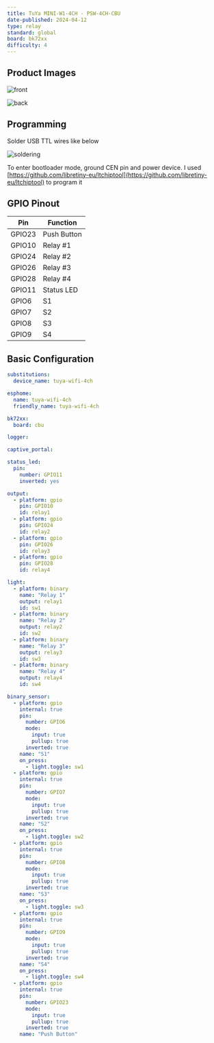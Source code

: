 ```yaml
---
title: TuYa MINI-W1-4CH - PSW-4CH-CBU
date-published: 2024-04-12
type: relay
standard: global
board: bk72xx
difficulty: 4
---
```


## Product Images

![front](./front.jpg "FRONT")

![back](./back.jpg "BACK")

## Programming

Solder USB TTL wires like below

![soldering](./soldering.jpg "soldering")

To enter bootloader mode, ground CEN pin and power device. I used
[https://github.com/libretiny-eu/ltchiptool](https://github.com/libretiny-eu/ltchiptool) to
program it

## GPIO Pinout

| Pin    | Function    |
| ------ | ----------- |
| GPIO23 | Push Button |
| GPIO10 | Relay #1    |
| GPIO24 | Relay #2    |
| GPIO26 | Relay #3    |
| GPIO28 | Relay #4    |
| GPIO11 | Status LED  |
| GPIO6  | S1          |
| GPIO7  | S2          |
| GPIO8  | S3          |
| GPIO9  | S4          |

## Basic Configuration

```yaml
substitutions:
  device_name: tuya-wifi-4ch

esphome:
  name: tuya-wifi-4ch
  friendly_name: tuya-wifi-4ch

bk72xx:
  board: cbu

logger:

captive_portal:

status_led:
  pin:
    number: GPIO11
    inverted: yes

output:
  - platform: gpio
    pin: GPIO10
    id: relay1
  - platform: gpio
    pin: GPIO24
    id: relay2
  - platform: gpio
    pin: GPIO26
    id: relay3
  - platform: gpio
    pin: GPIO28
    id: relay4

light:
  - platform: binary
    name: "Relay 1"
    output: relay1
    id: sw1
  - platform: binary
    name: "Relay 2"
    output: relay2
    id: sw2
  - platform: binary
    name: "Relay 3"
    output: relay3
    id: sw3
  - platform: binary
    name: "Relay 4"
    output: relay4
    id: sw4

binary_sensor:
  - platform: gpio
    internal: true
    pin:
      number: GPIO6
      mode:
        input: true
        pullup: true
      inverted: true
    name: "S1"
    on_press:
      - light.toggle: sw1
  - platform: gpio
    internal: true
    pin:
      number: GPIO7
      mode:
        input: true
        pullup: true
      inverted: true
    name: "S2"
    on_press:
      - light.toggle: sw2
  - platform: gpio
    internal: true
    pin:
      number: GPIO8
      mode:
        input: true
        pullup: true
      inverted: true
    name: "S3"
    on_press:
      - light.toggle: sw3
  - platform: gpio
    internal: true
    pin:
      number: GPIO9
      mode:
        input: true
        pullup: true
      inverted: true
    name: "S4"
    on_press:
      - light.toggle: sw4
  - platform: gpio
    internal: true
    pin:
      number: GPIO23
      mode:
        input: true
        pullup: true
      inverted: true
    name: "Push Button"
```

